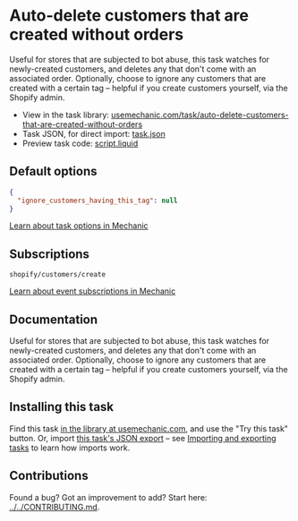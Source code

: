 # Auto-delete customers that are created without orders

Useful for stores that are subjected to bot abuse, this task watches for newly-created customers, and deletes any that don't come with an associated order. Optionally, choose to ignore any customers that are created with a certain tag – helpful if you create customers yourself, via the Shopify admin.

* View in the task library: [usemechanic.com/task/auto-delete-customers-that-are-created-without-orders](https://usemechanic.com/task/auto-delete-customers-that-are-created-without-orders)
* Task JSON, for direct import: [task.json](../../tasks/auto-delete-customers-that-are-created-without-orders.json)
* Preview task code: [script.liquid](./script.liquid)

## Default options

```json
{
  "ignore_customers_having_this_tag": null
}
```

[Learn about task options in Mechanic](https://docs.usemechanic.com/article/471-task-options)

## Subscriptions

```liquid
shopify/customers/create
```

[Learn about event subscriptions in Mechanic](https://docs.usemechanic.com/article/408-subscriptions)

## Documentation

Useful for stores that are subjected to bot abuse, this task watches for newly-created customers, and deletes any that don't come with an associated order. Optionally, choose to ignore any customers that are created with a certain tag – helpful if you create customers yourself, via the Shopify admin.

## Installing this task

Find this task [in the library at usemechanic.com](https://usemechanic.com/task/auto-delete-customers-that-are-created-without-orders), and use the "Try this task" button. Or, import [this task's JSON export](../../tasks/auto-delete-customers-that-are-created-without-orders.json) – see [Importing and exporting tasks](https://docs.usemechanic.com/article/505-importing-and-exporting-tasks) to learn how imports work.

## Contributions

Found a bug? Got an improvement to add? Start here: [../../CONTRIBUTING.md](../../CONTRIBUTING.md).
